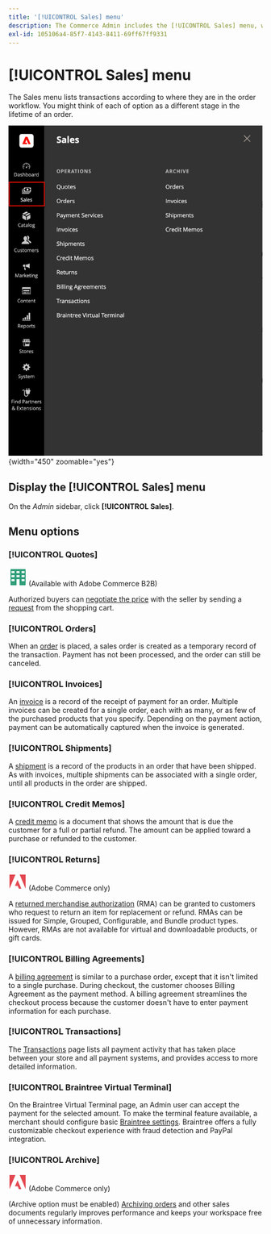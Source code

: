 ```yaml
---
title: '[!UICONTROL Sales] menu'
description: The Commerce Admin includes the [!UICONTROL Sales] menu, which provides access to tools for working with orders according to where they are in the workflow.
exl-id: 105106a4-85f7-4143-8411-69ff67ff9331
---
```

# [!UICONTROL Sales] menu

The Sales menu lists transactions according to where they are in the order workflow. You might think of each of option as a different stage in the lifetime of an order.

![Sales menu](./assets/admin-menu-sales.png){width="450" zoomable="yes"}

## Display the [!UICONTROL Sales] menu

On the _Admin_ sidebar, click **[!UICONTROL Sales]**.

## Menu options

### [!UICONTROL Quotes]

![Adobe Commerce B2B](../assets/b2b.svg) (Available with Adobe Commerce B2B)

Authorized buyers can [negotiate the price](../b2b/quotes.md) with the seller by sending a [request](../b2b/quote-request.md) from the shopping cart.

### [!UICONTROL Orders]

When an [order](orders.md) is placed, a sales order is created as a temporary record of the transaction. Payment has not been processed, and the order can still be canceled.

### [!UICONTROL Invoices]

An [invoice](invoices.md) is a record of the receipt of payment for an order. Multiple invoices can be created for a single order, each with as many, or as few of the purchased products that you specify. Depending on the payment action, payment can be automatically captured when the invoice is generated.

### [!UICONTROL Shipments]

A [shipment](shipments.md) is a record of the products in an order that have been shipped. As with invoices, multiple shipments can be associated with a single order, until all products in the order are shipped.

### [!UICONTROL Credit Memos]

A [credit memo](credit-memos.md) is a document that shows the amount that is due the customer for a full or partial refund. The amount can be applied toward a purchase or refunded to the customer.

### [!UICONTROL Returns]

![Adobe Commerce](../assets/adobe-logo.svg) (Adobe Commerce only)

A [returned merchandise authorization](returns.md) (RMA) can be granted to customers who request to return an item for replacement or refund. RMAs can be issued for Simple, Grouped, Configurable, and Bundle product types. However, RMAs are not available for virtual and downloadable products, or gift cards.

### [!UICONTROL Billing Agreements]

A [billing agreement](paypal-billing-agreements.md) is similar to a purchase order, except that it isn't limited to a single purchase. During checkout, the customer chooses Billing Agreement as the payment method. A billing agreement streamlines the checkout process because the customer doesn't have to enter payment information for each purchase.

### [!UICONTROL Transactions]

The [Transactions](transactions.md) page lists all payment activity that has taken place between your store and all payment systems, and provides access to more detailed information.

### [!UICONTROL Braintree Virtual Terminal]

On the Braintree Virtual Terminal page, an Admin user can accept the payment for the selected amount. To make the terminal feature available, a merchant should configure basic [Braintree settings](braintree.md). Braintree offers a fully customizable checkout experience with fraud detection and PayPal integration.

### [!UICONTROL Archive]

![Adobe Commerce](../assets/adobe-logo.svg) (Adobe Commerce only)

(Archive option must be enabled) [Archiving orders](order-archive.md) and other sales documents regularly improves performance and keeps your workspace free of unnecessary information.
